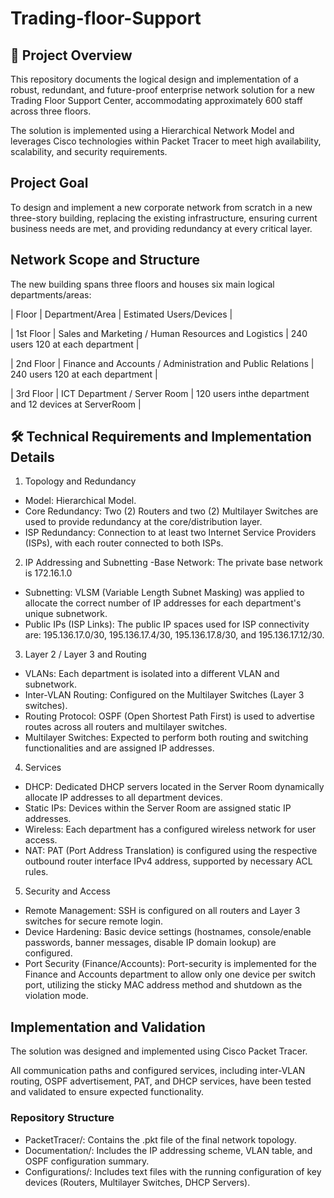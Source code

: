 # Trading-floor-Support

## 🌟 Project Overview

This repository documents the logical design and implementation of a robust, redundant, and future-proof enterprise network solution for a new Trading Floor Support Center, accommodating approximately 600 staff across three floors.

The solution is implemented using a Hierarchical Network Model and leverages Cisco technologies within Packet Tracer to meet high availability, scalability, and security requirements.

## Project Goal

To design and implement a new corporate network from scratch in a new three-story building, replacing the existing infrastructure, ensuring current business needs are met, and providing redundancy at every critical layer.

## Network Scope and Structure

The new building spans three floors and houses six main logical departments/areas:

| Floor | Department/Area | Estimated Users/Devices |

| 1st Floor | Sales and Marketing / Human Resources and Logistics | 240 users 120 at each department |

| 2nd Floor | Finance and Accounts / Administration and Public Relations | 240 users 120 at each department |

| 3rd Floor | ICT Department / Server Room | 120 users inthe department and 12 devices at ServerRoom |

## 🛠️ Technical Requirements and Implementation Details

1.  Topology and Redundancy

- Model: Hierarchical Model.
- Core Redundancy: Two (2) Routers and two (2) Multilayer Switches are used to provide redundancy at the core/distribution layer.
- ISP Redundancy: Connection to at least two Internet Service Providers (ISPs), with each router connected to both ISPs.

2. IP Addressing and Subnetting
   -Base Network: The private base network is 172.16.1.0

- Subnetting: VLSM (Variable Length Subnet Masking) was applied to allocate the correct number of IP addresses for each department's unique subnetwork.
- Public IPs (ISP Links): The public IP spaces used for ISP connectivity are: 195.136.17.0/30, 195.136.17.4/30, 195.136.17.8/30, and 195.136.17.12/30.

3. Layer 2 / Layer 3 and Routing

- VLANs: Each department is isolated into a different VLAN and subnetwork.
- Inter-VLAN Routing: Configured on the Multilayer Switches (Layer 3 switches).
- Routing Protocol: OSPF (Open Shortest Path First) is used to advertise routes across all routers and multilayer switches.
- Multilayer Switches: Expected to perform both routing and switching functionalities and are assigned IP addresses.

4. Services

- DHCP: Dedicated DHCP servers located in the Server Room dynamically allocate IP addresses to all department devices.
- Static IPs: Devices within the Server Room are assigned static IP addresses.
- Wireless: Each department has a configured wireless network for user access.
- NAT: PAT (Port Address Translation) is configured using the respective outbound router interface IPv4 address, supported by necessary ACL rules.

5. Security and Access

- Remote Management: SSH is configured on all routers and Layer 3 switches for secure remote login.
- Device Hardening: Basic device settings (hostnames, console/enable passwords, banner messages, disable IP domain lookup) are configured.
- Port Security (Finance/Accounts): Port-security is implemented for the Finance and Accounts department to allow only one device per switch port, utilizing the sticky MAC address method and shutdown as the violation mode.

## Implementation and Validation

The solution was designed and implemented using Cisco Packet Tracer.

All communication paths and configured services, including inter-VLAN routing, OSPF advertisement, PAT, and DHCP services, have been tested and validated to ensure expected functionality.

### Repository Structure

- PacketTracer/: Contains the .pkt file of the final network topology.
- Documentation/: Includes the IP addressing scheme, VLAN table, and OSPF configuration summary.
- Configurations/: Includes text files with the running configuration of key devices (Routers, Multilayer Switches, DHCP Servers).
